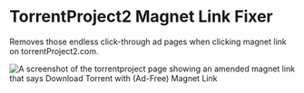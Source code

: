 # TorrentProject2 Magnet Link Fixer

Removes those endless click-through ad pages when clicking magnet link on torrentProject2.com.

![A screenshot of the torrentproject page showing an amended magnet link that says Download Torrent with (Ad-Free) Magnet Link](https://github.com/N-Upchurch/torrentProject2MagnetFixer/assets/8893713/8027f915-3fe6-4922-8ce5-57d1091fea1b)
